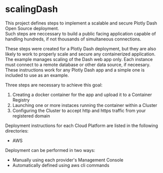 # scalingDash

This project defines steps to implement a scalable and secure Plotly Dash Open Source deployment.  
Such steps are neccessary to build a public facing application capable of handling hundreds, if not thousands of simultaneous connections.      

These steps were created for a Plotly Dash deployment, but they are also likely to work to properly scale and secure any containerized application.  The example manages scaling of the Dash web app only.  Each instance must connect to a remote database or other data source, if neceesary.  These instructions work for any Plotly Dash app and a simple one is included to use as an example.

Three steps are necessary to achieve this goal:

1. Creating a docker container for the app and upload it to a Container Registry
2. Launching one or more instaces running the container within a Cluster
3. Configuring the Cluster to accept http and https traffic from your registered domain

Deployment instructions for each Cloud Platform are listed in the following directories:

* AWS

Deployment can be performed in two ways:

* Manually using each provider's Management Console
* Automatically defined using aws cli commands
